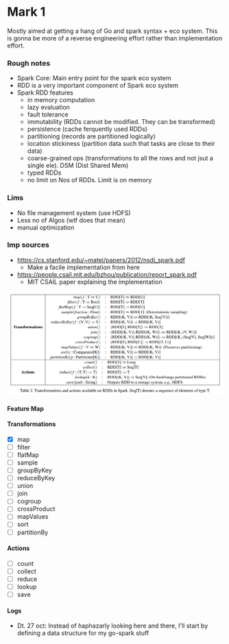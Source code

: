 # Mark 1
Mostly aimed at getting a hang of Go and spark syntax + eco system. This is gonna be more of a reverse engineering effort rather than implementation effort.

### Rough notes
* Spark Core: Main entry point for the spark eco system
* RDD is a very important component of Spark eco system
* Spark RDD features
  * in memory computation
  * lazy evaluation
  * fault tolerance
  * immutability (RDDs cannot be modified. They can be transformed)
  * persistence (cache ferquently used RDDs)
  * partitioning (records are partitioned logically)
  * location stickiness (partition data such that tasks are close to their data)
  * coarse-grained ops (transformations to all the rows and not jsut a single ele). DSM (Dist Shared Mem)
  * typed RDDs
  * no limit on Nos of RDDs. Limit is on memory

### Lims
* No file management system (use HDFS)
* Less no of Algos (wtf does that mean)
* manual optimization

### Imp sources
* https://cs.stanford.edu/~matei/papers/2012/nsdi_spark.pdf
  * Make a facile implementation from here
* https://people.csail.mit.edu/bzhou/publication/report_spark.pdf
  * MIT CSAIL paper explaining the implementation

![alt text](../static/DisGoFuncs.png)

#### Feature Map
#### Transformations
* [X] map
* [ ] filter
* [ ] flatMap
* [ ] sample
* [ ] groupByKey
* [ ] reduceByKey
* [ ] union
* [ ] join
* [ ] cogroup
* [ ] crossProduct
* [ ] mapValues
* [ ] sort
* [ ] partitionBy

#### Actions
* [ ] count
* [ ] collect
* [ ] reduce
* [ ] lookup
* [ ] save

#### Logs

* Dt. 27 oct: Instead of haphazarly looking here and there, I'll start by defining a data structure for my go-spark stuff